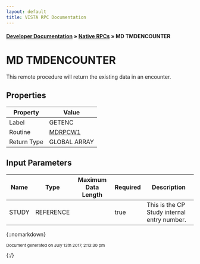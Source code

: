 ```yaml
---
layout: default
title: VISTA RPC Documentation
---
```


#### [Developer Documentation](../index) &#187; [Native RPCs](TableOfContents) &#187; MD TMDENCOUNTER<br/>
# MD TMDENCOUNTER

This remote procedure will return the existing data in an encounter.

## Properties

Property | Value
--- | ---
Label | GETENC
Routine | [MDRPCW1](http://code.osehra.org/dox/Routine_MDRPCW1_source.html)
Return Type | GLOBAL ARRAY


## Input Parameters

Name | Type | Maximum Data Length | Required | Description
--- | --- | --- | --- | ---
STUDY | REFERENCE |  | true | This is the CP Study internal entry number.



{::nomarkdown} <br/><p style="font-size: 11px">Document generated on July 13th 2017, 2:13:30 pm</p>{:/}